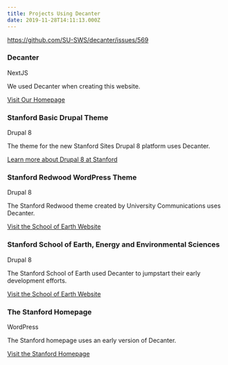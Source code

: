 ```yaml
---
title: Projects Using Decanter
date: 2019-11-28T14:11:13.000Z
---
```

https://github.com/SU-SWS/decanter/issues/569

<section class="flex-md-6-of-12">    
        <h3>Decanter</h3>
<span class=".su-caption">NextJS</span>
        <p>We used Decanter when creating this website.</p>
        <a href="/" class="su-link su-link--action">Visit Our Homepage</a>
    </section>

<section class="flex-md-6-of-12">    
        <h3>Stanford Basic Drupal Theme</h3>
<span class=".su-caption">Drupal 8</span>
        <p>The theme for the new Stanford Sites Drupal 8 platform uses Decanter.</p>
        <a href="https://uit.stanford.edu/sws/drupal-projects" class="su-link su-link--action">Learn more about Drupal 8 at Stanford</a>
    </section>

<section class="flex-md-6-of-12">    
        <h3>Stanford Redwood WordPress Theme</h3>
<span class=".su-caption">Drupal 8</span>
        <p>The Stanford Redwood theme created by University Communications uses Decanter.</p>
        <a href="/section-components.html" class="su-link su-link--action">Visit the School of Earth Website</a>
    </section>

<section class="flex-md-6-of-12">    
        <h3>Stanford School of Earth, Energy and Environmental Sciences</h3>
<span class=".su-caption">Drupal 8</span>
        <p>The Stanford School of Earth used Decanter to jumpstart their early development efforts.</p>
        <a href="https://earth.stanford.edu" class="su-link su-link--action">Visit the School of Earth Website</a>
    </section>


<section class="flex-md-6-of-12">    
        <h3>The Stanford Homepage</h3>
<span class=".su-caption">WordPress</span>
        <p>The Stanford homepage uses an early version of Decanter.</p>
        <a href="https://www.stanford.edu" class="su-link su-link--action">Visit the Stanford Homepage</a>
    </section>
